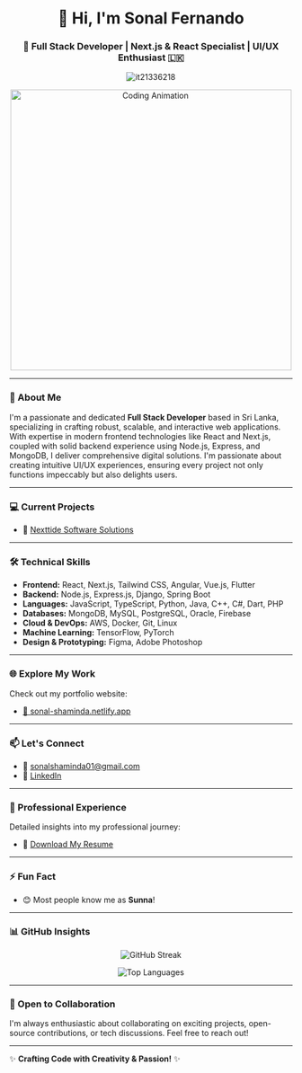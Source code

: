 <h1 align="center">👋 Hi, I'm Sonal Fernando</h1>

<h3 align="center">🚀 Full Stack Developer | Next.js & React Specialist | UI/UX Enthusiast 🇱🇰</h3>

<p align="center">
  <img src="https://komarev.com/ghpvc/?username=it21336218&label=Profile%20views&color=0e75b6&style=flat" alt="it21336218" />
</p>

<p align="center">
  <img src="https://github.com/sonalfernando/sonalfernando/blob/main/coding-animation.gif?raw=true" alt="Coding Animation" width="500"/>
</p>

---

### 🌟 About Me

I'm a passionate and dedicated **Full Stack Developer** based in Sri Lanka, specializing in crafting robust, scalable, and interactive web applications. With expertise in modern frontend technologies like React and Next.js, coupled with solid backend experience using Node.js, Express, and MongoDB, I deliver comprehensive digital solutions. I'm passionate about creating intuitive UI/UX experiences, ensuring every project not only functions impeccably but also delights users.

---

### 💻 Current Projects

- 🌊 [Nexttide Software Solutions](https://github.com/it21336218/NexTide-)

---

### 🛠️ Technical Skills

- **Frontend:** React, Next.js, Tailwind CSS, Angular, Vue.js, Flutter
- **Backend:** Node.js, Express.js, Django, Spring Boot
- **Languages:** JavaScript, TypeScript, Python, Java, C++, C#, Dart, PHP
- **Databases:** MongoDB, MySQL, PostgreSQL, Oracle, Firebase
- **Cloud & DevOps:** AWS, Docker, Git, Linux
- **Machine Learning:** TensorFlow, PyTorch
- **Design & Prototyping:** Figma, Adobe Photoshop

---

### 🌐 Explore My Work

Check out my portfolio website:

- [🎯 sonal-shaminda.netlify.app](https://sonal-shaminda.netlify.app/)

---

### 📫 Let's Connect

- 📧 [sonalshaminda01@gmail.com](mailto:sonalshaminda01@gmail.com)
- 🔗 [LinkedIn](https://www.linkedin.com/in/sonal-fernando/)

---

### 📑 Professional Experience

Detailed insights into my professional journey:

- 📃 [Download My Resume](https://drive.google.com/file/d/1AKrZuxpBS0Z8Izx4BzSLJwJSd_L9chuj/view?usp=drive_link)

---

### ⚡ Fun Fact

- 😊 Most people know me as **Sunna**!

---

### 📊 GitHub Insights

<div align="center">

![GitHub Streak](https://github-readme-streak-stats.herokuapp.com/?user=it21336218&theme=radical&border_radius=15)

![Top Languages](https://github-readme-stats.vercel.app/api/top-langs/?username=it21336218&layout=compact&theme=radical&border_radius=15)

</div>

---

### 🚀 Open to Collaboration

I'm always enthusiastic about collaborating on exciting projects, open-source contributions, or tech discussions. Feel free to reach out!

---

✨ **Crafting Code with Creativity & Passion!** ✨


